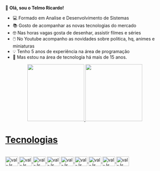 👋 **Olá, sou o Telmo Ricardo!**

- 💻  Formado em Analise e Desenvolvimento de Sistemas
- 📚  Gosto de acompanhar as novas tecnologias do mercado
- 🤓  Nas horas vagas gosta de desenhar, assistir filmes e séries
- 🖱️  No Youtube acompanho as novidades sobre politica, hq, animes e miniaturas
- 💡  Tenho 5 anos de experiência na área de programação
- 📌  Mas estou na área  de tecnologia há mais de 15 anos.

<div align="center">
  <a href="https://github.com/telmoricardo">
  <img height="180em" src="https://github-readme-stats.vercel.app/api?username=telmoricardo&show_icons=true&theme=dark&include_all_commits=true&count_private=true"/>
  <img height="180em" src="https://github-readme-stats.vercel.app/api/top-langs/?username=telmoricardo&theme=blue-green"/>
</div>
  
  <h1>Tecnologias</h1>
  
 <div style="display: inline_block"><br>
           <img align="center" alt="val-Js" height="30" width="40" src="https://cdn.jsdelivr.net/gh/devicons/devicon/icons/angularjs/angularjs-     original.svg" />
           <img align="center" alt="val-Js" height="30" width="40" src="https://cdn.jsdelivr.net/gh/devicons/devicon/icons/linux/linux-original.svg" />
           <img align="center" alt="val-Js" height="30" width="40" src="https://cdn.jsdelivr.net/gh/devicons/devicon/icons/php/php-original.svg" /> 
           <img align="center" alt="val-Js" height="30" width="40" src="https://cdn.jsdelivr.net/gh/devicons/devicon/icons/css3/css3-original.svg" />
           <img align="center" alt="val-Js" height="30" width="40" src="https://cdn.jsdelivr.net/gh/devicons/devicon/icons/html5/html5-original.svg" />
           <img align="center" alt="val-Js" height="30" width="40" src="https://cdn.jsdelivr.net/gh/devicons/devicon/icons/javascript/javascript-original.svg" />
          <img align="center" alt="val-Js" height="30" width="40" src="https://cdn.jsdelivr.net/gh/devicons/devicon/icons/mysql/mysql-original.svg" />
   <img align="center" alt="val-Js" height="30" width="40" src="https://cdn.jsdelivr.net/gh/devicons/devicon/icons/postgresql/postgresql-original.svg" />
   <img align="center" alt="val-Js" height="30" width="40" src="https://cdn.jsdelivr.net/gh/devicons/devicon/icons/spring/spring-original.svg" />
   
 </div>
    
            
          
          
